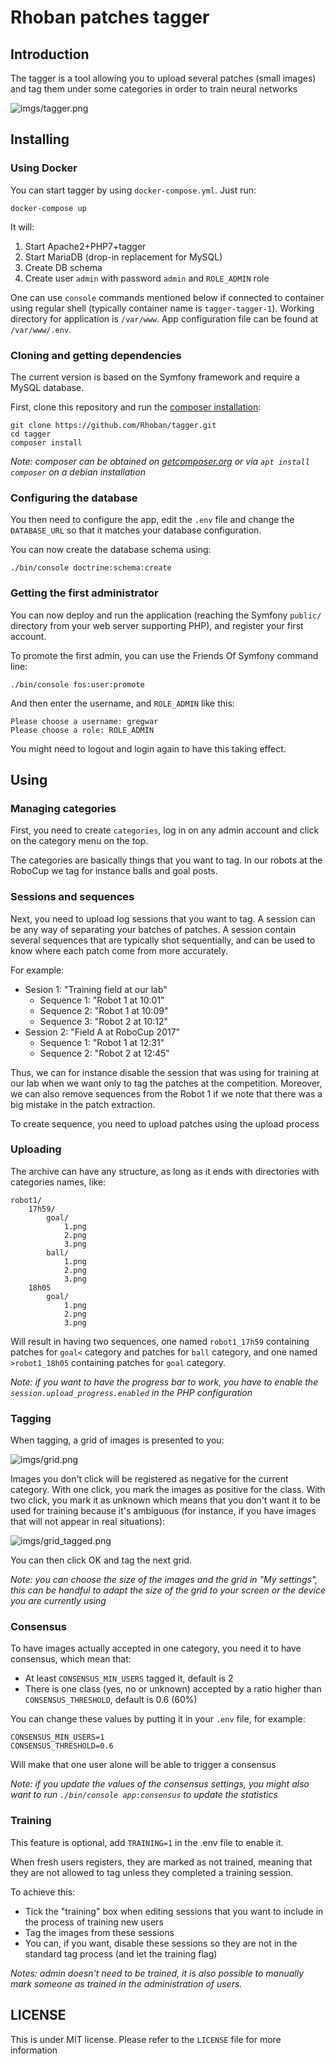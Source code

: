 # Rhoban patches tagger

## Introduction

The tagger is a tool allowing you to upload several patches (small images) and tag them under some categories in order to train neural networks

![imgs/tagger.png](imgs/tagger.png)

## Installing

### Using Docker

You can start tagger by using `docker-compose.yml`. Just run:

    docker-compose up

It will:

 1. Start Apache2+PHP7+tagger
 1. Start MariaDB (drop-in replacement for MySQL)
 1. Create DB schema
 1. Create user `admin` with password `admin` and `ROLE_ADMIN` role

One can use `console` commands mentioned below if connected to container using regular shell (typically container name is `tagger-tagger-1`).
Working directory for application is `/var/www`. App configuration file can be found at `/var/www/.env`.

### Cloning and getting dependencies

The current version is based on the Symfony framework and require a MySQL database.

First, clone this repository and run the [composer installation](https://getcomposer.org/):

    git clone https://github.com/Rhoban/tagger.git
    cd tagger
    composer install

*Note: composer can be obtained on [getcomposer.org](https://getcomposer.org/) or via `apt install composer` on a debian installation*

### Configuring the database

You then need to configure the app, edit the `.env` file and change the `DATABASE_URL` so that it matches your database configuration.

You can now create the database schema using:

    ./bin/console doctrine:schema:create

### Getting the first administrator

You can now deploy and run the application (reaching the Symfony `public/` directory from your web server supporting PHP), and register your first account.

To promote the first admin, you can use the Friends Of Symfony command line:

    ./bin/console fos:user:promote

And then enter the username, and `ROLE_ADMIN` like this:

    Please choose a username: gregwar
    Please choose a role: ROLE_ADMIN

You might need to logout and login again to have this taking effect.

## Using

### Managing categories

First, you need to create `categories`, log in on any admin account and click on the category menu on the top.

The categories are basically things that you want to tag. In our robots at the RoboCup we tag for instance balls and goal posts.

### Sessions and sequences

Next, you need to upload log sessions that you want to tag. A session can be any way of separating your batches of patches. A session contain several sequences that are typically shot sequentially, and can be used to know where each patch come from more accurately.

For example:

* Sesion 1: "Training field at our lab"
    * Sequence 1: "Robot 1 at 10:01"
    * Sequence 2: "Robot 1 at 10:09"
    * Sequence 3: "Robot 2 at 10:12"
* Session 2: "Field A at RoboCup 2017"
    * Sequence 1: "Robot 1 at 12:31"
    * Sequence 2: "Robot 2 at 12:45"

Thus, we can for instance disable the session that was using for training at our lab when we want only to tag the patches at the competition. Moreover, we can also remove sequences from the Robot 1 if we note that there was a big mistake in the patch extraction.

To create sequence, you need to upload patches using the upload process

### Uploading

The archive can have any structure, as long as it ends with directories with categories names, like:

```
robot1/
    17h59/
        goal/
            1.png
            2.png
            3.png
        ball/
            1.png
            2.png
            3.png
    18h05
        goal/
            1.png
            2.png
            3.png
```

Will result in having two sequences, one named `robot1_17h59` containing patches for `goal<` category and patches for `ball` category, and one named `>robot1_18h05` containing patches for `goal` category.

*Note: if you want to have the progress bar to work, you have to enable the `session.upload_progress.enabled` in the PHP configuration*

### Tagging

When tagging, a grid of images is presented to you:

![imgs/grid.png](imgs/grid.png)

Images you don't click will be registered as negative for the current category. With one click, you mark the images as positive for the class. With two click, you mark it as unknown which means that you don't want it to be used for training because it's ambiguous (for instance, if you have images that will not appear in real situations):

![imgs/grid_tagged.png](imgs/grid_tagged.png)

You can then click OK and tag the next grid.

*Note: you can choose the size of the images and the grid in "My settings", this can be handful to adapt the size of the grid to your screen or the device you are currently using*

### Consensus

To have images actually accepted in one category, you need it to have consensus, which mean that:

* At least `CONSENSUS_MIN_USERS` tagged it, default is 2
* There is one class (yes, no or unknown) accepted by a ratio higher than `CONSENSUS_THRESHOLD`, default is 0.6 (60%)

You can change these values by putting it in your `.env` file, for example:

    CONSENSUS_MIN_USERS=1
    CONSENSUS_THRESHOLD=0.6

Will make that one user alone will be able to trigger a consensus

*Note: if you update the values of the consensus settings, you might also want to run `./bin/console app:consensus` to update the statistics*

### Training

This feature is optional, add `TRAINING=1` in the .env file to enable it.

When fresh users registers, they are marked as not trained, meaning that they are not allowed to tag unless they completed a training session.

To achieve this:

* Tick the "training" box when editing sessions that you want to include in the process of training new users
* Tag the images from these sessions
* You can, if you want, disable these sessions so they are not in the standard tag process (and let the training flag)

*Notes: admin doesn't need to be trained, it is also possible to manually mark someone as trained in the administration of users.*

## LICENSE

This is under MIT license. Please refer to the `LICENSE` file for more information
